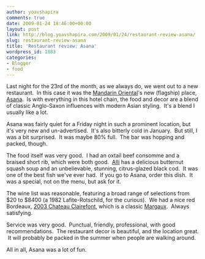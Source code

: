```yaml
---
author: yoavshapira
comments: true
date: 2009-01-24 18:46:00+00:00
layout: post
link: http://blog.yoavshapira.com/2009/01/24/restaurant-review-asana/
slug: restaurant-review-asana
title: 'Restaurant review: Asana'
wordpress_id: 1883
categories:
- Blogger
- food
---
```


Last night for the 23rd of the month, as we always do, we went out to a new restaurant.  In this case it was the [Mandarin Oriental](http://www.mandarinoriental.com/boston/)'s new (flagship) place, [Asana](http://www.mandarinoriental.com/boston/dining/asana/).  Is with everything in this hotel chain, the food and decor are a blend of classic Anglo-Saxon influences with modern Asian styling.  It's a blend I usually like a lot.

  


Asana was fairly quiet for a Friday night in such a prominent location, but it's very new and un-advertised.  It's also bitterly cold in January.  But still, I was a bit surprised.  It was maybe 80% full.  The bar was hopping and packed, though.

  


The food itself was very good.  I had an oxtail beef consomme and a braised short rib, which were both good.  [Alli](http://allisonshapira.com) has a delicious butternut squash soup and an unbelievable, stunning, citrus-glazed black cod.  It was one of the best fish we've ever had.  If you go to Asana, order this dish.  It was a special, not on the menu, but ask for it.

  


The wine list was reasonable, featuring a broad range of selections from $20 to $8400 (a 1982 Lafite-Rotschild, for the curious).  We had a nice red Bordeaux, [2003 Chateau Clairefont](http://winecask.blogspot.com/2007/04/chateau-de-clairefont-2003-wine-review.html), which is a classic [Margaux](http://en.wikipedia.org/wiki/Margaux).  Always satisfying.

  


Service was very good.  Punctual, friendly, professional, with good recommendations.  The restaurant decor is beautiful, and the location great.  It will probably be packed in the summer when people are walking around.

  


All in all, Asana was a lot of fun.
